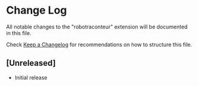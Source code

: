 # Change Log

All notable changes to the "robotraconteur" extension will be documented in this file.

Check [Keep a Changelog](http://keepachangelog.com/) for recommendations on how to structure this file.

## [Unreleased]

- Initial release